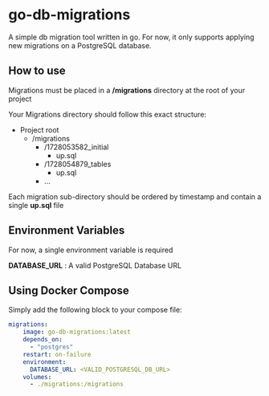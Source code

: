 # go-db-migrations

A simple db migration tool written in go.
For now, it only supports applying new migrations on a PostgreSQL database.

## How to use

Migrations must be placed in a **/migrations** directory at the root of your project

Your Migrations directory should follow this exact structure:

- Project root
    - /migrations
        - /1728053582_initial
            - up.sql
        - /1728054879_tables
            - up.sql
        - ...

Each migration sub-directory should be ordered by timestamp and contain a single **up.sql** file

## Environment Variables

For now, a single environment variable is required

**DATABASE_URL** : A valid PostgreSQL Database URL

## Using Docker Compose

Simply add the following block to your compose file:

```yml
migrations:
    image: go-db-migrations:latest
    depends_on:
      - "postgres"
    restart: on-failure
    environment:
      DATABASE_URL: <VALID_POSTGRESQL_DB_URL>
    volumes:
      - ./migrations:/migrations
```